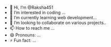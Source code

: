 - 👋 Hi, I’m @Raksha451
- 👀 I’m interested in coding ...
- 🌱 I’m currently learning web development...
- 💞️ I’m looking to collaborate on various projects..
- 📫 How to reach me ...
- 😄 Pronouns: ...
- ⚡ Fun fact: ...

<!---
Raksha451/Raksha451 is a ✨ special ✨ repository because its `README.md` (this file) appears on your GitHub profile.
You can click the Preview link to take a look at your changes.
--->
